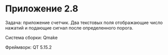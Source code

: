 # Приложение 2.8 

Задача: приложение счетчик. Два текстовых поля отображающие число нажатий и подающие сигнал после определенного порога.

Система сборки: Qmake

Фреймворк: QT 5.15.2
